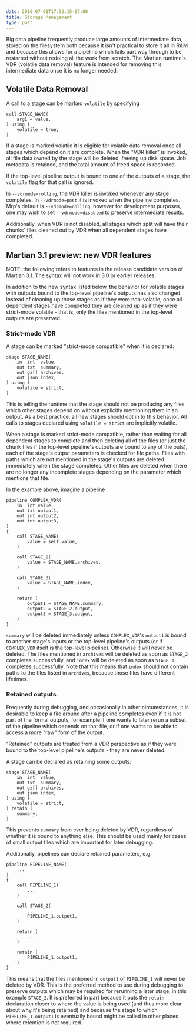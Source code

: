 ```yaml
---
date: 2016-07-01T17:53:15-07:00
title: Storage Management
type: post
---
```


Big data pipeline frequently produce large amounts of intermediate data, stored
on the filesystem both because it isn't practical to store it all in RAM and
because this allows for a pipeline which fails part way through to be restarted
without redoing all the work from scratch.  The Martian runtime's VDR (volatile
data removal) feature is intended for removing this intermediate data once it
is no longer needed.

## Volatile Data Removal

A call to a stage can be marked `volatile` by specifying
```
call STAGE_NAME(
    arg1 = value,
) using (
    volatile = true,
)
```

If a stage is marked volatile it is eligible for volatile data removal once
all stages which depend on it are complete.  When the "VDR killer" is invoked,
all file data owned by the stage will be deleted, freeing up disk space.  Job
metadata is retained, and the total amount of freed space is recorded.

If the top-level pipeline output is bound to one of the outputs of a stage,
the `volatile` flag for that call is ignored.

In `--vdrmode=rolling`, the VDR killer is invoked whenever any stage completes.
In `--vdrmode=post` it is invoked when the pipeline completes.
Mrp's default is `--vdrmode=rolling`, however for development purposes, one
may wish to set `--vdrmode=disabled` to preserve intermediate results.

Additionally, when VDR is not disabled, all stages which split will have their
chunks' files cleaned out by VDR when all dependent stages have completed.

## Martian 3.1 preview: new VDR features

NOTE: the following refers to features in the release candidate version of
Martian 3.1.  The syntax will not work in 3.0 or earlier releases.

In addition to the new syntax listed below, the behavior for volatile stages
with outputs bound to the top-level pipeline's outputs has also changed.
Instead of cleaning up those stages as if they were non-volatile, once all
dependent stages have completed they are cleaned up as if they were strict-mode
volatile - that is, only the files mentioned in the top-level outputs are
preserved.

### Strict-mode VDR

A stage can be marked "strict-mode compatible" when it is declared:
```
stage STAGE_NAME(
    in  int  value,
    out txt  summary,
    out gz[] archives,
    out json index,
) using (
    volatile = strict,
)
```
This is telling the runtime that the stage should not be producing any files
which other stages depend on without explicitly mentioning them in an output.
As a best practice, all new stages should opt in to this behavior.  All calls
to stages declared using `volatile = strict` are implicitly volatile.

When a stage is marked strict-mode compatible, rather than waiting for all
dependent stages to complete and then deleting all of the files (or just the
chunk files if the top-level pipeline's outputs are bound to any of the outs),
each of the stage's output parameters is checked for file paths.  Files with
paths which are not mentioned in the stage's outputs are deleted immediately
when the stage completes.  Other files are deleted when there are no longer
any incomplete stages depending on the parameter which mentions that file.

In the example above, imagine a pipeline
```
pipeline COMPLEX_VDR(
    in  int value,
    out txt output1,
    out int output2,
    out int output3,
)
{
    call STAGE_NAME(
        value = self.value,
    )

    call STAGE_2(
        value = STAGE_NAME.archives,
    )

    call STAGE_3(
        value = STAGE_NAME.index,
    )

    return (
        output1 = STAGE_NAME.summary,
        output2 = STAGE_2.output,
        output3 = STAGE_3.output,
    )
}
```
`summary` will be deleted immediately unless `COMPLEX_VDR`'s `output1` is
bound to another stage's inputs or the top-level pipeline's outputs (or if
`COMPLEX_VDR` itself is the top-level pipeline).  Otherwise it will never be
deleted. The files mentioned in `archives` will be deleted as soon as
`STAGE_2` completes successfully, and `index` will be deleted as soon as
`STAGE_3` completes successfully.  Note that this means that `index` should not
contain paths to the files listed in `archives`, because those files have
different lifetimes.

### Retained outputs

Frequently during debugging, and occasionally in other circumstances, it is
desirable to keep a file around after a pipeline completes even if it is not
part of the formal outputs, for example if one wants to later rerun a subset
of the pipeline which depends on that file, or if one wants to be able to
access a more "raw" form of the output.

"Retained" outputs are treated from a VDR perspective as if they were bound to
the top-level pipeline's outputs - they are never deleted.

A stage can be declared as retaining some outputs:
```
stage STAGE_NAME(
    in  int  value,
    out txt  summary,
    out gz[] archives,
    out json index,
) using (
    volatile = strict,
) retain (
    summary,
)
```
This prevents `summary` from ever being deleted by VDR, regardless of whether
it is bound to anything else.  This should be used mainly for cases of small
output files which are important for later debugging.

Additionally, pipelines can declare retained parameters, e.g.
```
pipeline PIPELINE_NAME(
    ...
)
{
    call PIPELINE_1(
        ...
    )

    call STAGE_2(
        ...
        PIPELINE_1.output1,
    )

    return (
        ...
    )

    retain (
        PIPELINE_1.output1,
    )
}
```
This means that the files mentioned in `output1` of `PIPELINE_1` will never be
deleted by VDR.  This is the preferred method to use during debugging to
preserve outputs which may be required for rerunning a later stage, in this
example `STAGE_2`.  It is preferred in part because it puts the `retain`
declaration closer to where the value is being used (and thus more clear about
why it's being retained) and because the stage to which `PIPELINE_1.output1` is
eventually bound might be called in other places where retention is not
required.
